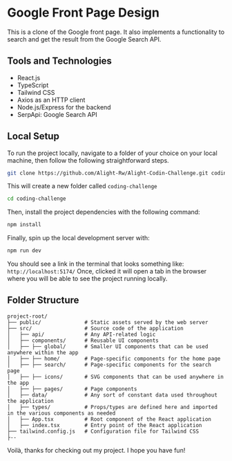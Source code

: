 # Google Front Page Design

This is a clone of the Google front page. It also implements a functionality to search and get the result from the Google Search API.

## Tools and Technologies

* React.js
* TypeScript
* Tailwind CSS
* Axios as an HTTP client
* Node.js/Express for the backend
* SerpApi: Google Search API

## Local Setup

To run the project locally, navigate to a folder of your choice on your local machine, then follow the following straightforward steps.

```bash
git clone https://github.com/Alight-Rw/Alight-Codin-Challenge.git coding-challenge
```

This will create a new folder called `coding-challenge`

```bash
cd coding-challenge
```

Then, install the project dependencies with the following command:
```bash
npm install
```

Finally, spin up the local development server with:

```bash
npm run dev
```

You should see a link in the terminal that looks something like: ```http://localhost:5174/``` Once, clicked it will open a tab in the browser where you will be able to see the project running locally.

## Folder Structure

```
project-root/
├── public/              # Static assets served by the web server
├── src/                 # Source code of the application
│   ├── api/             # Any API-related logic
│   ├── components/      # Reusable UI components
│   ├── ├── global/      # Smaller UI components that can be used anywhere within the app
│   ├── ├── home/        # Page-specific components for the home page
│   ├── ├── search/      # Page-specific components for the search page
│   ├── ├── icons/       # SVG components that can be used anywhere in the app
│   ├── ├── pages/       # Page components
│   ├── data/            # Any sort of constant data used throughout the application
│   ├── types/           # Props/types are defined here and imported in the various components as needed
│   ├── App.tsx          # Root component of the React application
│   ├── index.tsx        # Entry point of the React application
├── tailwind.config.js   # Configuration file for Tailwind CSS
├--
```

Voilà, thanks for checking out my project. I hope you have fun!

